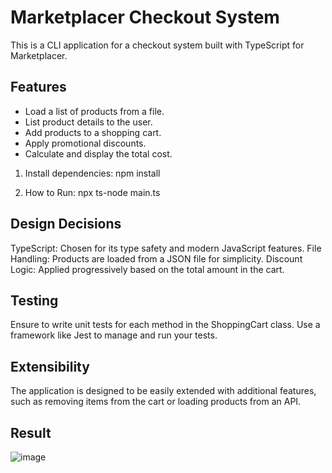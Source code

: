 # Marketplacer Checkout System

This is a CLI application for a checkout system built with TypeScript for Marketplacer.

## Features

- Load a list of products from a file.
- List product details to the user.
- Add products to a shopping cart.
- Apply promotional discounts.
- Calculate and display the total cost.

1. Install dependencies:
   npm install

2. How to Run:
   npx ts-node main.ts

## Design Decisions
TypeScript: Chosen for its type safety and modern JavaScript features.
File Handling: Products are loaded from a JSON file for simplicity.
Discount Logic: Applied progressively based on the total amount in the cart.

## Testing
Ensure to write unit tests for each method in the ShoppingCart class.
Use a framework like Jest to manage and run your tests.

## Extensibility
The application is designed to be easily extended with additional features, such as removing items from the cart or loading products from an API.

## Result
![image](https://github.com/user-attachments/assets/69661cad-6d9d-40e5-836c-da514c859672)
